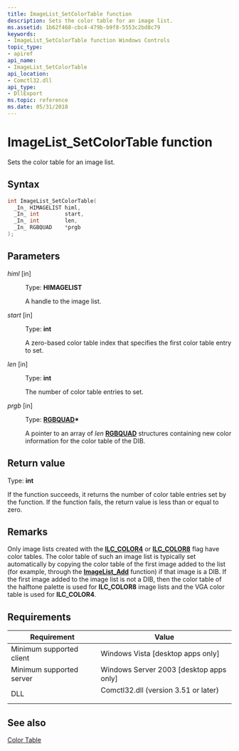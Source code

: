 ```yaml
---
title: ImageList_SetColorTable function
description: Sets the color table for an image list.
ms.assetid: 1b62f468-cbc4-479b-b9f8-5553c2bd8c79
keywords:
- ImageList_SetColorTable function Windows Controls
topic_type:
- apiref
api_name:
- ImageList_SetColorTable
api_location:
- Comctl32.dll
api_type:
- DllExport
ms.topic: reference
ms.date: 05/31/2018
---
```


# ImageList\_SetColorTable function

Sets the color table for an image list.

## Syntax


```C++
int ImageList_SetColorTable(
  _In_ HIMAGELIST himl,
  _In_ int        start,
  _In_ int        len,
  _In_ RGBQUAD    *prgb
);
```



## Parameters

<dl> <dt>

*himl* \[in\]
</dt> <dd>

Type: **HIMAGELIST**

A handle to the image list.

</dd> <dt>

*start* \[in\]
</dt> <dd>

Type: **int**

A zero-based color table index that specifies the first color table entry to set.

</dd> <dt>

*len* \[in\]
</dt> <dd>

Type: **int**

The number of color table entries to set.

</dd> <dt>

*prgb* \[in\]
</dt> <dd>

Type: **[**RGBQUAD**](/windows/win32/api/wingdi/ns-wingdi-rgbquad)\***

A pointer to an array of *len* [**RGBQUAD**](/windows/win32/api/wingdi/ns-wingdi-rgbquad) structures containing new color information for the color table of the DIB.

</dd> </dl>

## Return value

Type: **int**

If the function succeeds, it returns the number of color table entries set by the function. If the function fails, the return value is less than or equal to zero.

## Remarks

Only image lists created with the [**ILC\_COLOR4**](/windows/desktop/api/Commctrl/nf-commctrl-imagelist_create) or [**ILC\_COLOR8**](/windows/desktop/api/Commctrl/nf-commctrl-imagelist_create) flag have color tables. The color table of such an image list is typically set automatically by copying the color table of the first image added to the list (for example, through the [**ImageList\_Add**](/windows/desktop/api/Commctrl/nf-commctrl-imagelist_add) function) if that image is a DIB. If the first image added to the image list is not a DIB, then the color table of the halftone palette is used for **ILC\_COLOR8** image lists and the VGA color table is used for **ILC\_COLOR4**.

## Requirements



| Requirement | Value |
|-------------------------------------|-----------------------------------------------------------------------------------------------------------------|
| Minimum supported client<br/> | Windows Vista \[desktop apps only\]<br/>                                                                  |
| Minimum supported server<br/> | Windows Server 2003 \[desktop apps only\]<br/>                                                            |
| DLL<br/>                      | <dl> <dt>Comctl32.dll (version 3.51 or later)</dt> </dl> |



## See also

<dl> <dt>

[Color Table](https://msdn.microsoft.com/library/ms531197(v=VS.85).aspx)
</dt> </dl>

 

